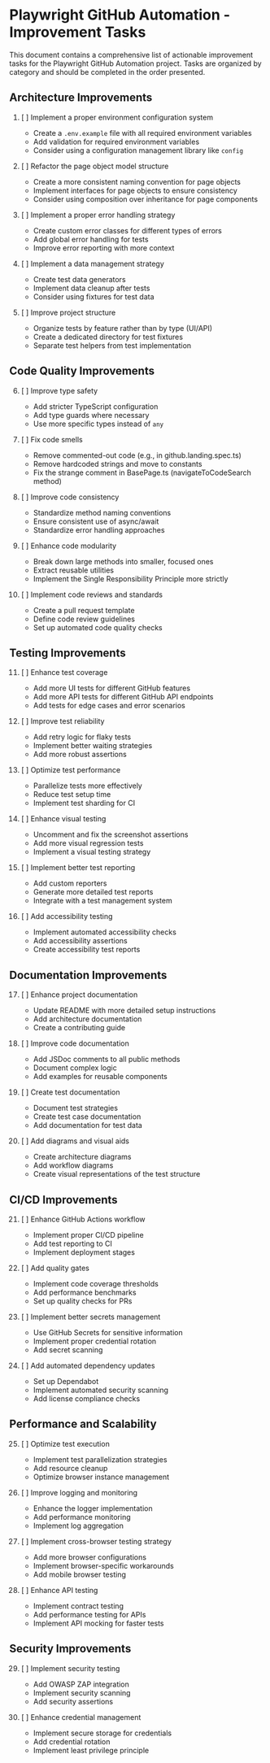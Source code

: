 # Playwright GitHub Automation - Improvement Tasks

This document contains a comprehensive list of actionable improvement tasks for the Playwright GitHub Automation project. Tasks are organized by category and should be completed in the order presented.

## Architecture Improvements

1. [ ] Implement a proper environment configuration system
   - Create a `.env.example` file with all required environment variables
   - Add validation for required environment variables
   - Consider using a configuration management library like `config`

2. [ ] Refactor the page object model structure
   - Create a more consistent naming convention for page objects
   - Implement interfaces for page objects to ensure consistency
   - Consider using composition over inheritance for page components

3. [ ] Implement a proper error handling strategy
   - Create custom error classes for different types of errors
   - Add global error handling for tests
   - Improve error reporting with more context

4. [ ] Implement a data management strategy
   - Create test data generators
   - Implement data cleanup after tests
   - Consider using fixtures for test data

5. [ ] Improve project structure
   - Organize tests by feature rather than by type (UI/API)
   - Create a dedicated directory for test fixtures
   - Separate test helpers from test implementation

## Code Quality Improvements

6. [ ] Improve type safety
   - Add stricter TypeScript configuration
   - Add type guards where necessary
   - Use more specific types instead of `any`

7. [ ] Fix code smells
   - Remove commented-out code (e.g., in github.landing.spec.ts)
   - Remove hardcoded strings and move to constants
   - Fix the strange comment in BasePage.ts (navigateToCodeSearch method)

8. [ ] Improve code consistency
   - Standardize method naming conventions
   - Ensure consistent use of async/await
   - Standardize error handling approaches

9. [ ] Enhance code modularity
   - Break down large methods into smaller, focused ones
   - Extract reusable utilities
   - Implement the Single Responsibility Principle more strictly

10. [ ] Implement code reviews and standards
    - Create a pull request template
    - Define code review guidelines
    - Set up automated code quality checks

## Testing Improvements

11. [ ] Enhance test coverage
    - Add more UI tests for different GitHub features
    - Add more API tests for different GitHub API endpoints
    - Add tests for edge cases and error scenarios

12. [ ] Improve test reliability
    - Add retry logic for flaky tests
    - Implement better waiting strategies
    - Add more robust assertions

13. [ ] Optimize test performance
    - Parallelize tests more effectively
    - Reduce test setup time
    - Implement test sharding for CI

14. [ ] Enhance visual testing
    - Uncomment and fix the screenshot assertions
    - Add more visual regression tests
    - Implement a visual testing strategy

15. [ ] Implement better test reporting
    - Add custom reporters
    - Generate more detailed test reports
    - Integrate with a test management system

16. [ ] Add accessibility testing
    - Implement automated accessibility checks
    - Add accessibility assertions
    - Create accessibility test reports

## Documentation Improvements

17. [ ] Enhance project documentation
    - Update README with more detailed setup instructions
    - Add architecture documentation
    - Create a contributing guide

18. [ ] Improve code documentation
    - Add JSDoc comments to all public methods
    - Document complex logic
    - Add examples for reusable components

19. [ ] Create test documentation
    - Document test strategies
    - Create test case documentation
    - Add documentation for test data

20. [ ] Add diagrams and visual aids
    - Create architecture diagrams
    - Add workflow diagrams
    - Create visual representations of the test structure

## CI/CD Improvements

21. [ ] Enhance GitHub Actions workflow
    - Implement proper CI/CD pipeline
    - Add test reporting to CI
    - Implement deployment stages

22. [ ] Add quality gates
    - Implement code coverage thresholds
    - Add performance benchmarks
    - Set up quality checks for PRs

23. [ ] Implement better secrets management
    - Use GitHub Secrets for sensitive information
    - Implement proper credential rotation
    - Add secret scanning

24. [ ] Add automated dependency updates
    - Set up Dependabot
    - Implement automated security scanning
    - Add license compliance checks

## Performance and Scalability

25. [ ] Optimize test execution
    - Implement test parallelization strategies
    - Add resource cleanup
    - Optimize browser instance management

26. [ ] Improve logging and monitoring
    - Enhance the logger implementation
    - Add performance monitoring
    - Implement log aggregation

27. [ ] Implement cross-browser testing strategy
    - Add more browser configurations
    - Implement browser-specific workarounds
    - Add mobile browser testing

28. [ ] Enhance API testing
    - Implement contract testing
    - Add performance testing for APIs
    - Implement API mocking for faster tests

## Security Improvements

29. [ ] Implement security testing
    - Add OWASP ZAP integration
    - Implement security scanning
    - Add security assertions

30. [ ] Enhance credential management
    - Implement secure storage for credentials
    - Add credential rotation
    - Implement least privilege principle